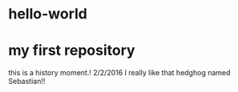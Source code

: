 # hello-world
my first repository
========================
this is a history moment.! 2/2/2016
I really like that hedghog named Sebastian!!
